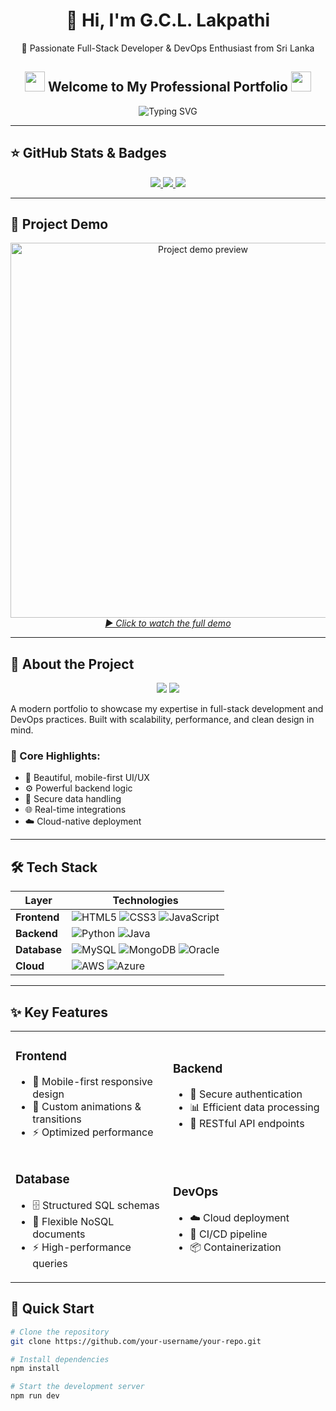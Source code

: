 <h1 align="center">👋 Hi, I'm G.C.L. Lakpathi</h1>
<p align="center">🚀 Passionate Full-Stack Developer & DevOps Enthusiast from Sri Lanka</p>

<h2 align="center">
  <img src="https://media.giphy.com/media/hvRJCLFzcasrR4ia7z/giphy.gif" width="32">
  Welcome to My Professional Portfolio
  <img src="https://media.giphy.com/media/ln7z2eWriiQAllfVcn/giphy.gif" width="32">
</h2>

<p align="center">
  <img src="https://readme-typing-svg.demolab.com?font=Fira+Code&size=24&duration=3000&pause=1000&color=38BDD8&center=true&vCenter=true&width=500&lines=Hi+there!+I'm+a+Full-Stack+Developer+👨‍💻;Welcome+to+my+Portfolio+Showcase!" alt="Typing SVG" />
</p>

---

## ⭐ GitHub Stats & Badges

<p align="center">
  <a href="https://github.com/your-username/your-repo/stargazers">
    <img src="https://img.shields.io/github/stars/your-username/your-repo?style=for-the-badge&logo=github&color=ff69b4" />
  </a>
  <a href="https://github.com/your-username/your-repo/network/members">
    <img src="https://img.shields.io/github/forks/your-username/your-repo?style=for-the-badge&logo=github&color=4CC417" />
  </a>
  <a href="https://opensource.org/licenses/MIT">
    <img src="https://img.shields.io/badge/License-MIT-blue.svg?style=for-the-badge" />
  </a>
</p>

---

## 🎥 Project Demo

<p align="center">
  <a href="https://youtu.be/your-demo-video" target="_blank">
    <img src="https://github.com/your-username/your-repo/assets/video_preview.gif" alt="Project demo preview" width="600"/>
    <br>
    <em>▶ Click to watch the full demo</em>
  </a>
</p>

---

## 🌟 About the Project

<p align="center">
  <img src="https://img.shields.io/badge/Showcase-Portfolio-38BDD8?style=for-the-badge&logo=visual-studio-code&logoColor=white" />
  <img src="https://img.shields.io/badge/Status-Live-4CC417?style=for-the-badge" />
</p>

A modern portfolio to showcase my expertise in full-stack development and DevOps practices. Built with scalability, performance, and clean design in mind.

### 🔧 Core Highlights:
- 🎨 Beautiful, mobile-first UI/UX
- ⚙️ Powerful backend logic
- 🔐 Secure data handling
- 🌐 Real-time integrations
- ☁️ Cloud-native deployment

---

## 🛠️ Tech Stack

<div align="center">

| Layer        | Technologies |
|--------------|--------------|
| **Frontend** | ![HTML5](https://img.shields.io/badge/HTML5-E34F26?style=for-the-badge&logo=html5&logoColor=white) ![CSS3](https://img.shields.io/badge/CSS3-1572B6?style=for-the-badge&logo=css3&logoColor=white) ![JavaScript](https://img.shields.io/badge/JavaScript-F7DF1E?style=for-the-badge&logo=javascript&logoColor=black) |
| **Backend**  | ![Python](https://img.shields.io/badge/Python-3776AB?style=for-the-badge&logo=python&logoColor=white) ![Java](https://img.shields.io/badge/Java-ED8B00?style=for-the-badge&logo=openjdk&logoColor=white) |
| **Database** | ![MySQL](https://img.shields.io/badge/MySQL-005C84?style=for-the-badge&logo=mysql&logoColor=white) ![MongoDB](https://img.shields.io/badge/MongoDB-4EA94B?style=for-the-badge&logo=mongodb&logoColor=white) ![Oracle](https://img.shields.io/badge/Oracle-F80000?style=for-the-badge&logo=oracle&logoColor=white) |
| **Cloud**    | ![AWS](https://img.shields.io/badge/AWS-%23FF9900.svg?style=for-the-badge&logo=amazon-aws&logoColor=white) ![Azure](https://img.shields.io/badge/Azure-0089D6?style=for-the-badge&logo=microsoft-azure&logoColor=white) |

</div>

---

## ✨ Key Features

<div align="center">
  <table>
    <tr>
      <td width="50%">
        <h3>Frontend</h3>
        <ul>
          <li>📱 Mobile-first responsive design</li>
          <li>🎨 Custom animations & transitions</li>
          <li>⚡ Optimized performance</li>
        </ul>
      </td>
      <td width="50%">
        <h3>Backend</h3>
        <ul>
          <li>🔐 Secure authentication</li>
          <li>📊 Efficient data processing</li>
          <li>🔄 RESTful API endpoints</li>
        </ul>
      </td>
    </tr>
    <tr>
      <td width="50%">
        <h3>Database</h3>
        <ul>
          <li>🗄️ Structured SQL schemas</li>
          <li>📂 Flexible NoSQL documents</li>
          <li>⚡ High-performance queries</li>
        </ul>
      </td>
      <td width="50%">
        <h3>DevOps</h3>
        <ul>
          <li>☁️ Cloud deployment</li>
          <li>🔄 CI/CD pipeline</li>
          <li>📦 Containerization</li>
        </ul>
      </td>
    </tr>
  </table>
</div>

## 🚀 Quick Start

```bash
# Clone the repository
git clone https://github.com/your-username/your-repo.git

# Install dependencies
npm install

# Start the development server
npm run dev

